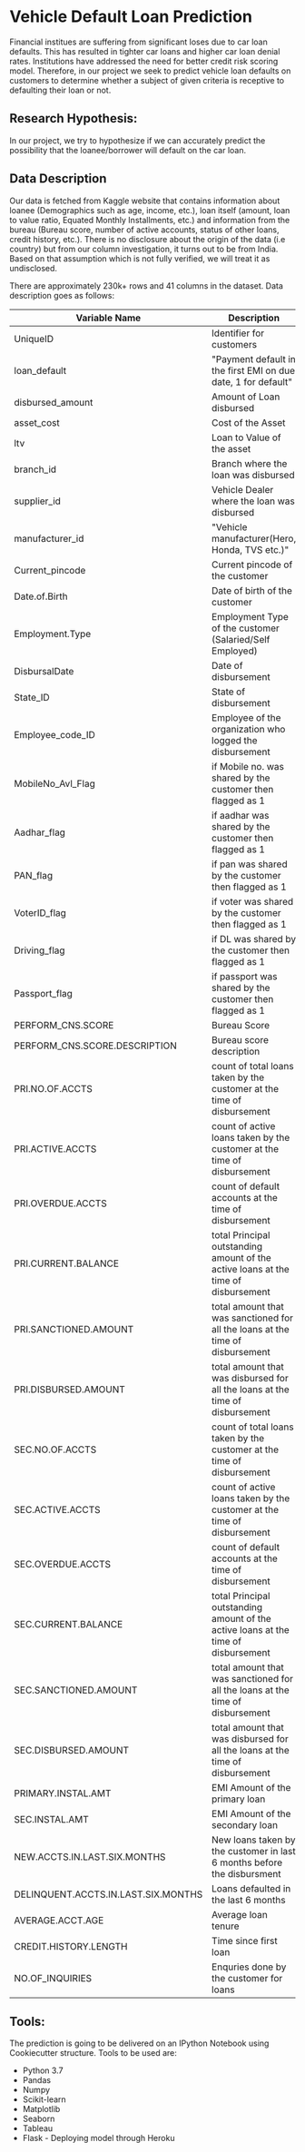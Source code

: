 # Vehicle Default Loan Prediction
Financial institues are suffering from significant loses due to car loan defaults. This has resulted in tighter car loans and higher car loan denial rates. Institutions have addressed the need for better credit risk scoring model. Therefore, in our project we seek to predict vehicle loan defaults on customers to determine whether a subject of given criteria is receptive to defaulting their loan or not. 

## Research Hypothesis:
In our project, we try to hypothesize if we can accurately predict the possibility that the loanee/borrower will default on the car loan. 

## Data Description
Our data is fetched from Kaggle website that contains information about loanee (Demographics such as age, income, etc.), loan itself (amount, loan to value ratio, Equated Monthly Installments, etc.) and information from the bureau (Bureau score, number of active accounts, status of other loans, credit history, etc.). There is no disclosure about the origin of the data (i.e country) but from our column investigation, it turns out to be from India. Based on that assumption which is not fully verified, we will treat it as undisclosed.

There are approximately 230k+ rows and 41 columns in the dataset. Data description goes as follows:

| Variable Name                       | Description                                                                        |
|-------------------------------------|------------------------------------------------------------------------------------|
| UniqueID                            | Identifier for customers                                                           |
| loan_default                        | "Payment default in the first EMI on due date, 1 for default"                      |
| disbursed_amount                    | Amount of Loan disbursed                                                           |
| asset_cost                          | Cost of the Asset                                                                  |
| ltv                                 | Loan to Value of the asset                                                         |
| branch_id                           | Branch where the loan was disbursed                                                |
| supplier_id                         | Vehicle Dealer where the loan was disbursed                                        |
| manufacturer_id                     | "Vehicle manufacturer(Hero, Honda, TVS etc.)"                                      |
| Current_pincode                     | Current pincode of the customer                                                    |
| Date.of.Birth                       | Date of birth of the customer                                                      |
| Employment.Type                     | Employment Type of the customer (Salaried/Self Employed)                           |
| DisbursalDate                       | Date of disbursement                                                               |
| State_ID                            | State of disbursement                                                              |
| Employee_code_ID                    | Employee of the organization who logged the disbursement                           |
| MobileNo_Avl_Flag                   | if Mobile no. was shared by the customer then flagged as 1                         |
| Aadhar_flag                         | if aadhar was shared by the customer then flagged as 1                             |
| PAN_flag                            | if pan was shared by the customer then flagged as 1                                |
| VoterID_flag                        | if voter  was shared by the customer then flagged as 1                             |
| Driving_flag                        | if DL was shared by the customer then flagged as 1                                 |
| Passport_flag                       | if passport was shared by the customer then flagged as 1                           |
| PERFORM_CNS.SCORE                   | Bureau Score                                                                       |
| PERFORM_CNS.SCORE.DESCRIPTION       | Bureau score description                                                           |
| PRI.NO.OF.ACCTS                     | count of total loans taken by the customer at the time of disbursement             |
| PRI.ACTIVE.ACCTS                    | count of active loans taken by the customer at the time of disbursement            |
| PRI.OVERDUE.ACCTS                   | count of default accounts at the time of disbursement                              |
| PRI.CURRENT.BALANCE                 | total Principal outstanding amount of the active loans at the time of disbursement |
| PRI.SANCTIONED.AMOUNT               | total amount that was sanctioned for all the loans at the time of disbursement     |
| PRI.DISBURSED.AMOUNT                | total amount that was disbursed for all the loans at the time of disbursement      |
| SEC.NO.OF.ACCTS                     | count of total loans taken by the customer at the time of disbursement             |
| SEC.ACTIVE.ACCTS                    | count of active loans taken by the customer at the time of disbursement            |
| SEC.OVERDUE.ACCTS                   | count of default accounts at the time of disbursement                              |
| SEC.CURRENT.BALANCE                 | total Principal outstanding amount of the active loans at the time of disbursement |
| SEC.SANCTIONED.AMOUNT               | total amount that was sanctioned for all the loans at the time of disbursement     |
| SEC.DISBURSED.AMOUNT                | total amount that was disbursed for all the loans at the time of disbursement      |
| PRIMARY.INSTAL.AMT                  | EMI Amount of the primary loan                                                     |
| SEC.INSTAL.AMT                      | EMI Amount of the secondary loan                                                   |
| NEW.ACCTS.IN.LAST.SIX.MONTHS        | New loans taken by the customer in last 6 months before the disbursment            |
| DELINQUENT.ACCTS.IN.LAST.SIX.MONTHS | Loans defaulted in the last 6 months                                               |
| AVERAGE.ACCT.AGE                    | Average loan tenure                                                                |
| CREDIT.HISTORY.LENGTH               | Time since first loan                                                              |
| NO.OF_INQUIRIES                     | Enquries done by the customer for loans                                            |


## Tools:
The prediction is going to be delivered on an IPython Notebook using Cookiecutter structure. Tools to be used are:
* Python 3.7
* Pandas
* Numpy
* Scikit-learn
* Matplotlib
* Seaborn
* Tableau
* Flask - Deploying model through Heroku

